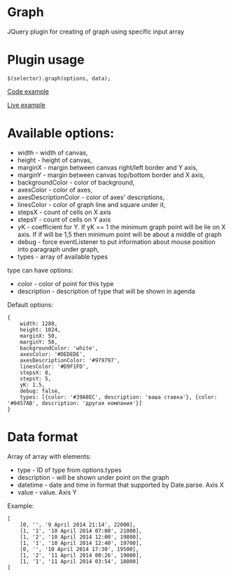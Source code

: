 Graph
=====

JQuery plugin for creating of graph using specific input array

# Plugin usage

```
$(selector).graph(options, data);
```

[Code example](example/index.html)

[Live example](http://patgod.ru/graph/example/index.html)

# Available options:

* width - width of canvas,
* height - height of canvas,
* marginX - margin between canvas right/left border and Y axis,
* marginY - margin between canvas top/bottom border and X axis,
* backgroundColor - color of background,
* axesColor - color of axes,
* axesDescriptionColor - color of axes' descriptions,
* linesColor - color of graph line and square under it,
* stepsX - count of cells on X axis
* stepsY - count of cells on Y axis
* yK - coefficient for Y. If yK == 1 the minimum graph point will be lie on X axis. If if will be 1,5  then minimum point will be about a middle of graph 
* debug - force eventListener to put information about mouse position into paragraph under graph,
* types  - array of available types

type can have options:

* color - color of point for this type 
* description - description of type that will be shown in agenda

Default options:

```
{
    width: 1280,
    height: 1024,
    marginX: 50,
    marginY: 50,
    backgroundColor: 'white',
    axesColor: '#DEDEDE',
    axesDescriptionColor: '#979797',
    linesColor: '#D9F1FD',
    stepsX: 8,
    stepsY: 5,
    yK: 1.5,
    debug: false,
    types: [{color: '#39A8EC', description: 'ваша ставка'}, {color: '#0457AB', description: 'другая компания'}]
}
```

# Data format

Array of array with elements:

* type - ID of type from options.types
* description - will be shown under point on the graph
* datetime  - date and time in format that supported by Date.parse. Axis X
* value - value. Axis Y

Example:

```
[
    [0, '', '9 April 2014 21:14', 22000],
    [1, '1', '10 April 2014 07:00', 21000],
    [1, '2', '10 April 2014 12:00', 19800],
    [1, '1', '10 April 2014 12:40', 19700],
    [0, '', '10 April 2014 17:30', 19500],
    [1, '2', '11 April 2014 00:26', 19000],
    [1, '1', '11 April 2014 03:54', 18000]
]
```
